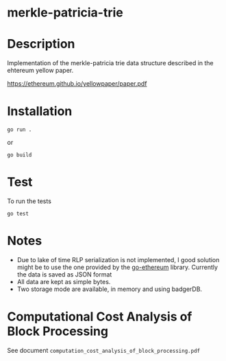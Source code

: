 # merkle-patricia-trie

# Description

Implementation of the merkle-patricia trie data structure described in the ehtereum yellow paper.

https://ethereum.github.io/yellowpaper/paper.pdf

# Installation

`go run .`

or

`go build`

# Test

To run the tests

`go test`

# Notes

- Due to lake of time RLP serialization is not implemented, I good solution might be to use the one provided by the [go-ethereum](https://github.com/ethereum/go-ethereum) library. Currently the data is saved as JSON format
- All data are kept as simple bytes.
- Two storage mode are available, in memory and using badgerDB.

# Computational Cost Analysis of Block Processing

See document `computation_cost_analysis_of_block_processing.pdf`
